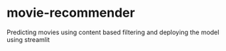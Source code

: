 # movie-recommender
Predicting movies using content based filtering and deploying the model using streamlit
